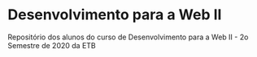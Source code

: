 # Desenvolvimento para a Web II
Repositório dos alunos do curso de Desenvolvimento para a Web II - 2o Semestre de 2020 da ETB

